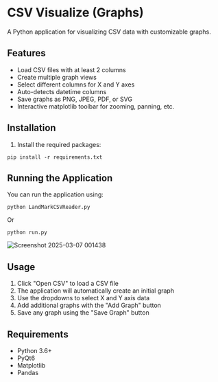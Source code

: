 # CSV Visualize (Graphs)

A Python application for visualizing CSV data with customizable graphs.

## Features

- Load CSV files with at least 2 columns
- Create multiple graph views
- Select different columns for X and Y axes
- Auto-detects datetime columns
- Save graphs as PNG, JPEG, PDF, or SVG
- Interactive matplotlib toolbar for zooming, panning, etc.

## Installation

1. Install the required packages:
```
pip install -r requirements.txt
```

## Running the Application

You can run the application using:

```
python LandMarkCSVReader.py
```

Or

```
python run.py
```
![Screenshot 2025-03-07 001438](https://github.com/user-attachments/assets/1873c2e9-e81a-47f4-85d9-568b44ee2e2c)

## Usage

1. Click "Open CSV" to load a CSV file
2. The application will automatically create an initial graph
3. Use the dropdowns to select X and Y axis data
4. Add additional graphs with the "Add Graph" button
5. Save any graph using the "Save Graph" button

## Requirements

- Python 3.6+
- PyQt6
- Matplotlib
- Pandas



